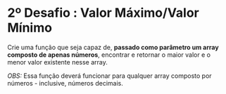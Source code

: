 # 2º Desafio : Valor Máximo/Valor Mínimo

Crie uma função que seja capaz de, **passado como parâmetro um array composto de apenas números**, encontrar e retornar o maior valor e o menor valor existente nesse array.

*OBS:* Essa função deverá funcionar para qualquer array composto por números - inclusive, números decimais.

